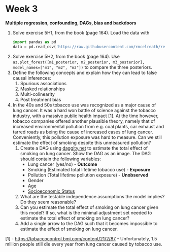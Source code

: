 # Week 3 
**Multiple regression, confounding, DAGs, bias and backdoors**

1. Solve exercise 5H1, from the book (page 164). Load the data with
   ```python
   import pandas as pd
   data = pd.read_csv('https://raw.githubusercontent.com/rmcelreath/rethinking/master/data/foxes.csv', sep=";")
   ```
2. Solve exercise 5H2, from the book (page 164). Use `az.plot_forest([m1_posterior, m2_posterior, m3_posterior], model_names=["m1", "m2", "m3"])` to compare the three posteriors.
3. Define the following concepts and explain how they can lead to false causal inferences:
   1. Spurious associations
   2. Masked relationships
   3. Multi-colinearity
   4. Post treatment bias
4. In the 40s and 50s tobacco use was recognized as a major cause of lung cancer. It was a hard won battle of science against the tobacco industry, with a massive public health impact [1]. 
At the time however, tobacco companies offered another plausible theory, namely that of increased environmental pollution from e.g. coal plants, car exhaust and tarred roads as being the cause of increased cases of lung cancer. 
Conveniently, this pollution exposure was hard to measure. Can we still estimate the effect of smoking despite this unmeasured pollution?  
    1. Create a DAG using [daggity.net](http://www.dagitty.net/dags.html) to estimate the total effect of smoking on lung cancer. Show the DAG as an image. The DAG should contain the following variables:  
        - Lung cancer (yes/no) - **Outcome**
        - Smoking (Estimated total lifetime tobacco use) - **Exposure**
        - Pollution (Total lifetime pollution exposure) - **Unobserved**
        - Gender
        - Age
        - [Socioeconomic Status](https://en.wikipedia.org/wiki/Socioeconomic_status)
    1. What are the testable independence assumptions the model implies? Do they seem reasonable?
    1. Can you estimate the total effect of smoking on lung cancer given this model? If so, what is the minimal adjustment set needed to estimate the total effect of smoking on lung cancer?
    1. Add a single arrow to the DAG such that it becomes impossible to estimate the effect of smoking on lung cancer.      

[1] - https://tobaccocontrol.bmj.com/content/21/2/87 - Unfortunately, 1.5 million people still die every year from lung cancer caused by tobacco use. 

